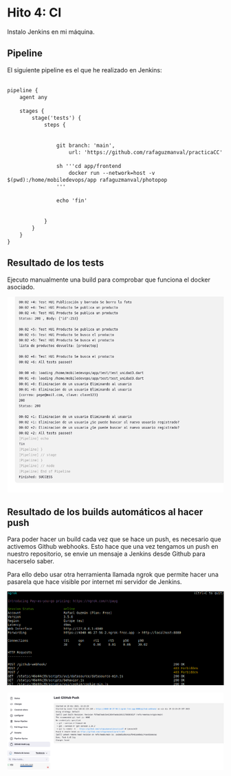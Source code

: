 # Hito 4: CI

Instalo Jenkins en mi máquina.


## Pipeline

El siguiente pipeline es el que he realizado en Jenkins:

```jenkinsfile

pipeline {
    agent any

    stages {
        stage('tests') {
            steps {
                
                
                git branch: 'main',
                    url: 'https://github.com/rafaguzmanval/practicaCC'
                    
                sh '''cd app/frontend
                    docker run --network=host -v $(pwd):/home/mobiledevops/app rafaguzmanval/photopop
                '''
            
                echo 'fin'
                
                
            }
        }
    }
}

```


## Resultado de los tests
Ejecuto manualmente una build para comprobar que funciona el docker asociado.

![resultados](/docs/imgs/resultadosjenkins.png)


## Resultado de los builds automáticos al hacer push

Para poder hacer un build cada vez que se hace un push, es necesario que activemos Github webhooks.
Esto hace que una vez tengamos un push en nuestro repositorio, se envie un mensaje a Jenkins desde Github para
hacerselo saber.

Para ello debo usar otra herramienta llamada ngrok que permite hacer una pasarela que hace visible por internet mi
servidor de Jenkins.

![ngrok](/docs/imgs/ngrok.png)


![resultados](/docs/imgs/github%20webhook.png)


